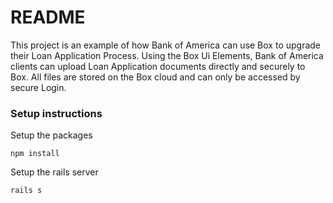# README

This project is an example of how Bank of America can use Box to upgrade their Loan Application Process. Using the Box Ui Elements, Bank of America clients can upload Loan Application documents directly and securely to Box. All files are stored on the Box cloud and can only be accessed by secure Login.

### Setup instructions

Setup the packages
```
npm install
```

Setup the rails server
```
rails s
```
